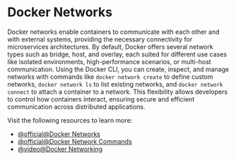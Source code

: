 # Docker Networks

Docker networks enable containers to communicate with each other and with external systems, providing the necessary connectivity for microservices architectures. By default, Docker offers several network types such as bridge, host, and overlay, each suited for different use cases like isolated environments, high-performance scenarios, or multi-host communication. Using the Docker CLI, you can create, inspect, and manage networks with commands like `docker network create` to define custom networks, `docker network ls` to list existing networks, and `docker network connect` to attach a container to a network. This flexibility allows developers to control how containers interact, ensuring secure and efficient communication across distributed applications.

Visit the following resources to learn more:

- [@official@Docker Networks](https://docs.docker.com/network/)
- [@official@Docker Network Commands](https://docs.docker.com/engine/reference/commandline/network/)
- [@video@Docker Networking](https://www.youtube.com/watch?v=bKFMS5C4CG0)
